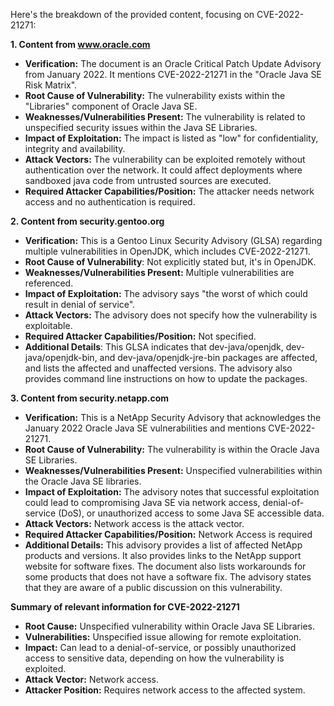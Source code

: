 Here's the breakdown of the provided content, focusing on CVE-2022-21271:

**1. Content from www.oracle.com**

*   **Verification:** The document is an Oracle Critical Patch Update Advisory from January 2022. It mentions CVE-2022-21271 in the "Oracle Java SE Risk Matrix".
*   **Root Cause of Vulnerability:** The vulnerability exists within the "Libraries" component of Oracle Java SE.
*   **Weaknesses/Vulnerabilities Present:** The vulnerability is related to unspecified security issues within the Java SE Libraries.
*   **Impact of Exploitation:** The impact is listed as "low" for confidentiality, integrity and availability.
*   **Attack Vectors:** The vulnerability can be exploited remotely without authentication over the network. It could affect deployments where sandboxed java code from untrusted sources are executed.
*   **Required Attacker Capabilities/Position:** The attacker needs network access and no authentication is required.

**2. Content from security.gentoo.org**

*   **Verification:** This is a Gentoo Linux Security Advisory (GLSA) regarding multiple vulnerabilities in OpenJDK, which includes CVE-2022-21271.
*  **Root Cause of Vulnerability**: Not explicitly stated but, it's in OpenJDK.
*   **Weaknesses/Vulnerabilities Present:** Multiple vulnerabilities are referenced.
*   **Impact of Exploitation:** The advisory says "the worst of which could result in denial of service".
*  **Attack Vectors:** The advisory does not specify how the vulnerability is exploitable.
*   **Required Attacker Capabilities/Position:** Not specified.
*   **Additional Details**: This GLSA indicates that dev-java/openjdk, dev-java/openjdk-bin, and dev-java/openjdk-jre-bin packages are affected, and lists the affected and unaffected versions. The advisory also provides command line instructions on how to update the packages.
    
**3. Content from security.netapp.com**
*   **Verification:** This is a NetApp Security Advisory that acknowledges the January 2022 Oracle Java SE vulnerabilities and mentions CVE-2022-21271.
*   **Root Cause of Vulnerability:** The vulnerability is within the Oracle Java SE Libraries.
*   **Weaknesses/Vulnerabilities Present:**  Unspecified vulnerabilities within the Oracle Java SE libraries.
*   **Impact of Exploitation:**  The advisory notes that successful exploitation could lead to compromising Java SE via network access, denial-of-service (DoS), or unauthorized access to some Java SE accessible data.
*   **Attack Vectors:** Network access is the attack vector.
*   **Required Attacker Capabilities/Position:** Network Access is required
*   **Additional Details:** This advisory provides a list of affected NetApp products and versions. It also provides links to the NetApp support website for software fixes. The document also lists workarounds for some products that does not have a software fix. The advisory states that they are aware of a public discussion on this vulnerability.

**Summary of relevant information for CVE-2022-21271**

*   **Root Cause:** Unspecified vulnerability within Oracle Java SE Libraries.
*   **Vulnerabilities:** Unspecified issue allowing for remote exploitation.
*   **Impact:** Can lead to a denial-of-service, or possibly unauthorized access to sensitive data, depending on how the vulnerability is exploited.
*   **Attack Vector:** Network access.
*   **Attacker Position:** Requires network access to the affected system.